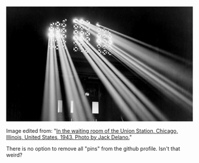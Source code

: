![Waiting](Chicago_Union_Station_1943.jpg "Waiting")

Image edited from:  "[In the waiting room of the Union Station, Chicago, Illinois, United States, 1943. Photo by Jack Delano.](https://upload.wikimedia.org/wikipedia/commons/a/a4/Chicago_Union_Station_1943.jpg)"

There is no option to remove all "pins" from the github profile. Isn't that weird?
